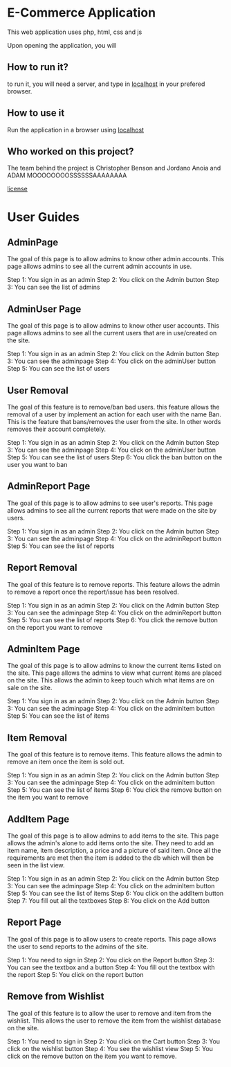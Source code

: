 # E-Commerce Application


This web application uses php, html, css and js

Upon opening the application, you will


## How to run it?

to run it, you will need a server, and type in [localhost](http://localhost/) in your prefered browser.

## How to use it

Run the application in a browser using [localhost](http://localhost/)

## Who worked on this project?

The team behind the project is Christopher Benson and Jordano Anoia and ADAM MOOOOOOOOSSSSSSAAAAAAAA


[license](https://github.com/janoia/E-Commerce-Project/blob/main/LICENSE)


# User Guides

## AdminPage

The goal of this page is to allow admins to know other admin accounts. 
This page allows admins to see all the current admin accounts in use.

Step 1: You sign in as an admin
Step 2: You click on the Admin button
Step 3: You can see the list of admins 

## AdminUser Page

The goal of this page is to allow admins to know other user accounts. 
This page allows admins to see all the current users that are in use/created on the site.

Step 1: You sign in as an admin
Step 2: You click on the Admin button
Step 3: You can see the adminpage
Step 4: You click on the adminUser button
Step 5: You can see the list of users

## User Removal

The goal of this feature is to remove/ban bad users.
this feature allows the removal of a user by implement an action for each user with the name Ban. This is the feature that bans/removes the user from the site. In other words removes their account completely.

Step 1: You sign in as an admin
Step 2: You click on the Admin button
Step 3: You can see the adminpage
Step 4: You click on the adminUser button
Step 5: You can see the list of users
Step 6: You click the ban button on the user you want to ban

## AdminReport Page

The goal of this page is to allow admins to see user's reports. 
This page allows admins to see all the current reports that were made on the site by users.

Step 1: You sign in as an admin
Step 2: You click on the Admin button
Step 3: You can see the adminpage
Step 4: You click on the adminReport button
Step 5: You can see the list of reports

## Report Removal

The goal of this feature is to remove reports.
This feature allows the admin to remove a report once the report/issue has been resolved.

Step 1: You sign in as an admin
Step 2: You click on the Admin button
Step 3: You can see the adminpage
Step 4: You click on the adminReport button
Step 5: You can see the list of reports
Step 6: You click the remove button on the report you want to remove

## AdminItem Page

The goal of this page is to allow admins to know the current items listed on the site. 
This page allows the admins to view what current items are placed on the site. This allows the admin to keep touch which what items are on sale on the site.

Step 1: You sign in as an admin
Step 2: You click on the Admin button
Step 3: You can see the adminpage
Step 4: You click on the adminItem button
Step 5: You can see the list of items

## Item Removal

The goal of this feature is to remove items.
This feature allows the admin to remove an item once the item is sold out.

Step 1: You sign in as an admin
Step 2: You click on the Admin button
Step 3: You can see the adminpage
Step 4: You click on the adminItem button
Step 5: You can see the list of items
Step 6: You click the remove button on the item you want to remove

## AddItem Page

The goal of this page is to allow admins to add items to the site. 
This page allows the admin's alone to add items onto the site. They need to add an item name, item description, a price and a picture of said item. Once all the requirements are met then the item is added to the db which will then be seen in the list view.

Step 1: You sign in as an admin
Step 2: You click on the Admin button
Step 3: You can see the adminpage
Step 4: You click on the adminItem button
Step 5: You can see the list of items
Step 6: You click on the addItem button
Step 7: You fill out all the textboxes
Step 8: You click on the Add button

## Report Page

The goal of this page is to allow users to create reports. 
This page allows the user to send reports to the admins of the site.

Step 1: You need to sign in 
Step 2: You click on the Report button
Step 3: You can see the textbox and a button
Step 4: You fill out the textbox with the report
Step 5: You click on the report button

## Remove from Wishlist

The goal of this feature is to allow the user to remove and item from the wishlist. 
This allows the user to remove the item from the wishlist database on the site.

Step 1: You need to sign in 
Step 2: You click on the Cart button
Step 3: You click on the wishlist button
Step 4: You see the wishlist view
Step 5: You click on the remove button on the item you want to remove.
